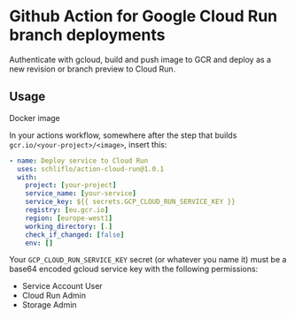 # Github Action for Google Cloud Run branch deployments

Authenticate with gcloud, build and push image to GCR and deploy as a new revision or branch preview to Cloud Run.

## Usage

Docker image

In your actions workflow, somewhere after the step that builds
`gcr.io/<your-project>/<image>`, insert this:

```yaml
- name: Deploy service to Cloud Run
  uses: schliflo/action-cloud-run@1.0.1
  with:
    project: [your-project]
    service_name: [your-service]
    service_key: ${{ secrets.GCP_CLOUD_RUN_SERVICE_KEY }}
    registry: [eu.gcr.io]
    region: [europe-west1]
    working_directory: [.]
    check_if_changed: [false]
    env: []
```

Your `GCP_CLOUD_RUN_SERVICE_KEY` secret (or whatever you name it) must be a base64 encoded
gcloud service key with the following permissions:

- Service Account User
- Cloud Run Admin
- Storage Admin
